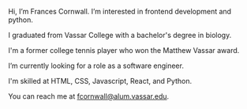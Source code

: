 Hi, I’m Frances Cornwall. I’m interested in frontend development and python.

I graduated from Vassar College with a bachelor's degree in biology.

I'm a former college tennis player who won the Matthew Vassar award.

I’m currently looking for a role as a software engineer.

I'm skilled at HTML, CSS, Javascript, React, and Python.

You can reach me at fcornwall@alum.vassar.edu.

<!---
francescorn/francescorn is a ✨ special ✨ repository because its `README.md` (this file) appears on your GitHub profile.
You can click the Preview link to take a look at your changes.
--->
